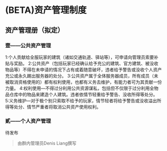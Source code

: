 # (BETA)资产管理制度

## 资产管理册（拟定）

### 壹——公共资产管理

1:个人贡献给全服玩家的建筑（诸如交通轨道、驿站等），可申请向管理员索要补贴与奖励。
2:公共资产（包括玩家已经确认给予充公的建筑、官方建筑、被没收物品等）不得在未申请的情况下占有或着随意破坏，违者给予警告或没收个人资产充公或永久踢出服务器的处分。
3:公共资产属于全体服务器成员，所有成员（未被取消资格使用的）都有权利使用，也都有义务去维护，有能力者可为其贡献一份力量。
4:权利使用—不得过分利用公共资源谋私，包括但不仅限于过分利用全物品仓库中的物品来建造个人建筑。违者依情节轻重给予警告、没收所得等处分。
5:义务维护—对于极个别只索取不给予的玩家，情节轻者将给予警告或没收溢出所得等处分、情节严重者将取消公共资产使用权利。

### 貳——个人资产管理

待发布



> 由群内管理员Denis Liang撰写